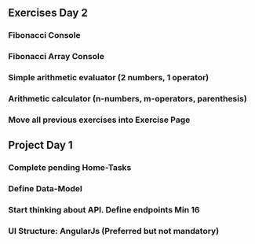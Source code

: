 ## Exercises Day 2

### Fibonacci Console

###	Fibonacci Array Console

### Simple arithmetic evaluator (2 numbers, 1 operator)

### Arithmetic calculator (n-numbers, m-operators, parenthesis)

### Move all previous exercises into Exercise Page

## Project Day 1

### Complete pending Home-Tasks

###	Define Data-Model

### Start thinking about API. Define endpoints Min 16

### UI Structure: AngularJs (Preferred but not mandatory)
